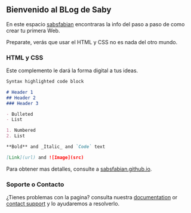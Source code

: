 ## Bienvenido al BLog de Saby

En este espacio [sabsfabian](https://sabsfabian.github.io/) encontraras la info del paso a paso de como crear tu primera Web.

Preparate, verás que usar el HTML y CSS no es nada del otro mundo.

### HTML y CSS

Este complemento le dará la forma digital a tus ideas.

```markdown
Syntax highlighted code block

# Header 1
## Header 2
### Header 3

- Bulleted
- List

1. Numbered
2. List

**Bold** and _Italic_ and `Code` text

[Link](url) and ![Image](src)
```

Para obtener mas detalles, consulte a [sabsfabian.github.io](https://guides.github.com/features/mastering-markdown/).



### Soporte o Contacto

¿Tienes problemas con la pagina? consulta nuestra [documentation](https://help.github.com/categories/github-pages-basics/) or [contact support](https://github.com/contact)
 y lo ayudaremos a resolverlo.
